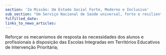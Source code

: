 ```yaml
---
section: '2a Missão: Um Estado Social Forte, Moderno e Inclusivo'
sub_section: "Um Serviço Nacional de Saúde universal, forte e resiliente"
fulfilled_date:
links_to_news_articles:
---
```


Reforçar os mecanismos de resposta às necessidades dos alunos e profissionais à disposição das Escolas Integradas em Territórios Educativos de Intervenção Prioritária;